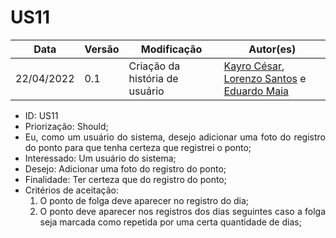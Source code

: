 # US11


|Data | Versão | Modificação | Autor(es)|
| -- | -- | -- | -- |
| 22/04/2022 | 0.1 | Criação da história de usuário | [Kayro César](https://github.com/kayrocesar), [Lorenzo Santos](https://github.com/kayrocesar) e [Eduardo Maia](https://github.com/eduardomr) |


<ul>
<li> ID: US11</li>
<li>Priorização: Should;</li>
<li align="justify">Eu, como um usuário do sistema, desejo adicionar uma foto do registro do ponto para que tenha certeza que registrei o ponto;</li>
<li>Interessado: Um usuário do sistema;</li>
<li>Desejo: Adicionar uma foto do registro do ponto;</li>
<li>Finalidade: Ter certeza que do registro do ponto;</li>
<li align="justify"> Critérios de aceitação:
    <ol>
    <li> O ponto de folga deve aparecer no registro do dia;</li>
    <li> O ponto deve aparecer nos registros dos dias seguintes caso a folga seja marcada como repetida por uma certa quantidade de dias;</li>
</ul>